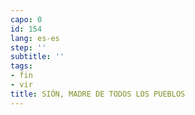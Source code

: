 ```yaml
---
capo: 0
id: 154
lang: es-es
step: ''
subtitle: ''
tags:
- fin
- vir
title: SIÓN, MADRE DE TODOS LOS PUEBLOS
---
```

